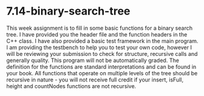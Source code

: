# 7.14-binary-search-tree

This week assignment is to fill in some basic functions for a binary search tree. I have provided you the header file and the function headers in the C++ class. I have also provided a basic test framework in the main program. I am providing the testbench to help you to test your own code, however I will be reviewing your submission to check for structure, recursive calls and generally quality. This program will not be automatically graded. The definition for the functions are standard interpretations and can be found in your book. All functions that operate on multiple levels of the tree should be recursive in nature - you will not receive full credit if your insert, isFull, height and countNodes functions are not recursive.